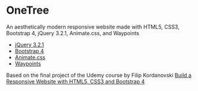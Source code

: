 # OneTree

An aesthetically modern responsive website made with HTML5, CSS3, Bootstrap 4, jQuery 3.2.1, Animate.css, and Waypoints

- [jQuery 3.2.1](http://jquery.com/)
- [Bootstrap 4](https://v4-alpha.getbootstrap.com/)
- [Animate.css](https://daneden.github.io/animate.css/)
- [Waypoints](http://imakewebthings.com/waypoints/)

Based on the final project of the Udemy course by Filip Kordanovski [Build a Responsive Website with HTML5, CSS3 and Bootstrap 4](https://www.udemy.com/build-a-responsive-website-with-html5-css3-and-bootstrap-4/)
